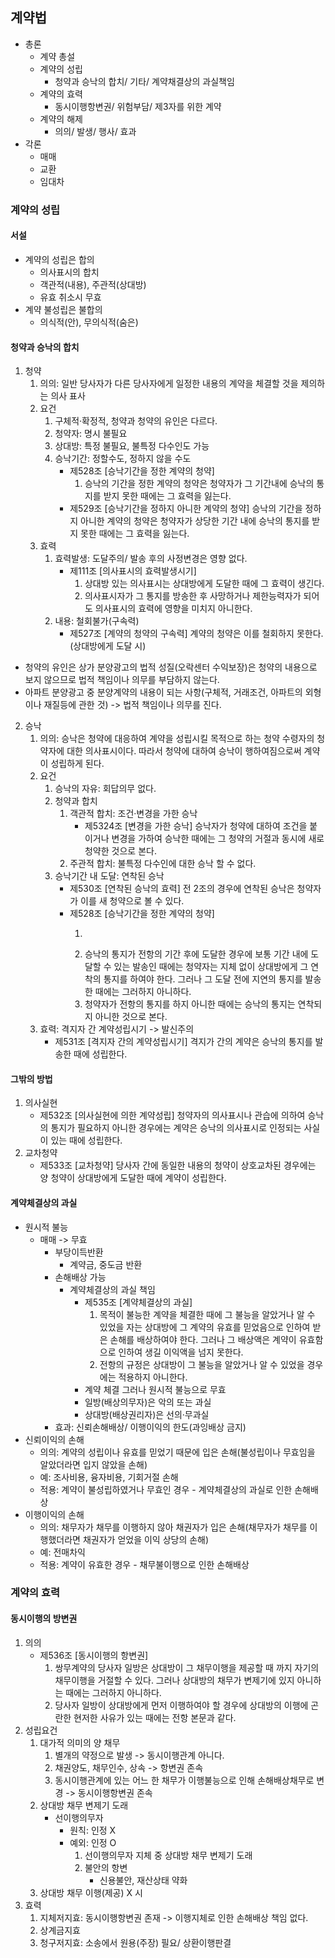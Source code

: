 ## 계약법
- 총론
    - 계약 총설
    - 계약의 성립
        - 청약과 승낙의 합치/ 기타/ 계약채결상의 과실책임
    - 계약의 효력
        - 동시이행항변권/ 위험부담/ 제3자를 위한 계약
    - 계약의 해제
        - 의의/ 발생/ 행사/ 효과
- 각론
    - 매매
    - 교환
    - 임대차
### 계약의 성립
#### 서설
- 계약의 성립은 합의
    - 의사표시의 합치
    - 객관적(내용), 주관적(상대방)
    -  유효 취소시 무효
- 계약 불성립은 불합의
    - 의식적(안), 무의식적(숨은)
#### 청약과 승낙의 합치
1. 청약
    1. 의의: 일반 당사자가 다른 당사자에게 일정한 내용의 계약을 체결할 것을 제의하는 의사 표사
    2. 요건
        1. 구체적·확정적, 청약과 청약의 유인은 다르다.
        2. 청약자: 명시 불필요
        3. 상대방: 특정 불필요, 불특정 다수인도 가능
        4. 승낙기간: 정할수도, 정하지 않을 수도
            - 제528조 [승낙기간을 정한 계약의 청약]
                1. 승낙의 기간을 정한 계약의 청약은 청약자가 그 기간내에 승낙의 통지를 받지 못한 때에는 그 효력을 잃는다.
            - 제529조 [승낙기간을 정하지 아니한 계약의 청약] 승낙의 기간을 정하지 아니한 계약의 청약은 청약자가 상당한 기간 내에 승낙의 통지를 받지 못한 때에는 그 효력을 잃는다.
    3. 효력
        1. 효력발생: 도달주의/ 발송 후의 사정변경은 영향 없다.
            - 제111조 [의사표시의 효력발생시기]
                1. 상대방 있는 의사표시는 상대방에게 도달한 때에 그 효력이 생긴다.
                2. 의사표시자가 그 통지를 방송한 후 사망하거나 제한능력자가 되어도 의사표시의 효력에 영향을 미치지 아니한다.
        2. 내용: 철회불가(구속력)
            - 제527조 [계약의 청약의 구속력] 계약의 청약은 이를 철회하지 못한다.(상대방에게 도달 시)
- 청약의 유인은 상가 분양광고의 법적 성질(오락센터 수익보장)은 청약의 내용으로 보지 않으므로 법적 책임이나 의무를 부담하지 않는다.
-  아파트 분양광고 중 분양계약의 내용이 되는 사항(구체적, 거래조건, 아파트의 외형이나 재질등에 관한 것) -> 법적 책임이나 의무를 진다.
2. 승낙
    1. 의의: 승낙은 청약에 대응하여 계약을 성립시킬 목적으로 하는 청약 수령자의 청약자에 대한 의사표시이다. 따라서 청약에 대하여 승낙이 행하여짐으로써 계약이 성립하게 된다.
    2. 요건
        1. 승낙의 자유: 회답의무 없다.
        2. 청약과 합치
            1. 객관적 합치: 조건·변경을 가한 승낙
                - 제5324조 [변경을 가한 승낙] 승낙자가 청약에 대하여 조건을 붙이거나 변경을 가하여 승낙한 때에는 그 청약의 거절과 동시에 새로 청약한 것으로 본다.
            2. 주관적 합치: 불특정 다수인에 대한 승낙 할 수 없다.
        3. 승낙기간 내 도달: 연착된 승낙
            - 제530조 [연착된 승낙의 효력] 전 2조의 경우에 연착된 승낙은 청약자가 이를 새 청약으로 볼 수 있다.
            - 제528조 [승낙기간을 정한 계약의 청약] 
                1. ~~~
                2. 승낙의 통지가 전항의 기간 후에 도달한 경우에 보통 기간 내에 도달할 수 있는 발송인 때에는 청약자는 지체 없이 상대방에게 그 연착의 통지를 하여야 한다. 그러나 그 도달 전에 지연의 통지를 발송한 때에는 그러하지 아니하다.
                3. 청약자가 전항의 통지를 하지 아니한 때에는 승낙의 통지는 연착되지 아니한 것으로 본다.
    3. 효력: 격지자 간 계약성립시기 -> 발신주의
        - 제531조 [격지자 간의 계약성립시기] 격지가 간의 계약은 승낙의 통지를 발송한 때에 성립한다.
#### 그밖의 방법
1. 의사실현
    - 제532조 [의사실현에 의한 계약성립] 청약자의 의사표시나 관습에 의하여 승낙의 통지가 필요하지 아니한 경우에는 계약은 승낙의 의사표시로 인정되는 사실이 있는 때에 성립한다.
2. 교차청약
    - 제533조 [교차청약] 당사자 간에 동일한 내용의 청약이 상호교차된 경우에는 양 청약이 상대방에게 도달한 때에 계약이 성립한다.
#### 계약체결상의 과실
- 원시적 불능
    - 매매 -> 무효
        - 부당이득반환
            - 계약금, 중도금 반환
        - 손해배상 가능
            - 계약체결상의 과실 책임
                - 제535조 [계약체결상의 과실]
                    1. 목적이 불능한 계약을 체결한 때에 그 불능을 알았거나 알 수 있었을 자는 상대방에 그 계약의 유효를 믿었음으로 인하여 받은 손해를 배상하여야 한다. 그러나 그 배상액은 계약이 유효함으로 인하여 생길 이익액을 넘지 못한다.
                    2. 전항의 규정은 상대방이 그 불능을 알았거나 알 수 있었을 경우에는 적용하지 아니한다.
                - 계약 체결 그러나 원시적 불능으로 무효
                - 일방(배상의무자)은 악의 또는 과실
                - 상대방(배상권리자)은 선의·무과실
        - 효과: 신뢰손해배상/ 이행이익의 한도(과잉배상 금지)
- 신뢰이익의 손해
    - 의의: 계약의 성립이나 유효를 믿었기 때문에 입은 손해(불성립이나 무효임을 알았더라면 입지 않았을 손해)
    - 예: 조사비용, 융자비용, 기회거절 손해
    - 적용: 계약이 불성립하였거나 무효인 경우 - 계약체결상의 과실로 인한 손해배상
- 이행이익의 손해
    - 의의: 채무자가 채무를 이행하지 않아 채권자가 입은 손해(채무자가 채무를 이행했더라면 채권자가 얻었을 이익 상당의 손해)
    - 예: 전매차익
    - 적용: 계약이 유효한 경우 - 채무불이행으로 인한 손해배상
### 계약의 효력
#### 동시이행의 방변권
1. 의의
    - 제536조 [동시이행의 항변권]
        1. 쌍무계약의 당사자 일방은 상대방이 그 채무이행을 제공할 때 까지 자기의 채무이행을 거절할 수 있다. 그러나 상대방의 채무가 변제기에 있지 아니하는 때에는 그러하지 아니하다.
        2. 당사자 일방이 상대방에게 먼저 이행하여야 할 경우에 상대방의 이행에 곤란한 현저한 사유가 있는 때에는 전항 본문과 같다.
2. 성립요건
    1. 대가적 의미의 양 채무
        1. 별개의 약정으로 발생 -> 동시이행관계 아니다.
        2. 채권양도, 채무인수, 상속 -> 항변권 존속
        3. 동시이행관계에 있는 어느 한 채무가 이행불능으로 인해 손해배상채무로 변경 -> 동시이행항변권 존속
    2. 상대방 채무 변제기 도래
        - 선이행의무자
            - 원칙: 인정 X
            - 예외: 인정 O
                1. 선이행의무자 지체 중 상대방 채무 변제기 도래
                2. 불안의 항변
                    - 신용불안, 재산상태 약화
    3. 상대방 채무 이행(제공) X 시
3. 효력
    1. 지체저지효: 동시이행항변권 존재 -> 이행지체로 인한 손해배상 책임 없다.
    2. 상계금지효
    3. 청구저지효: 소송에서 원용(주장) 필요/ 상환이행판결